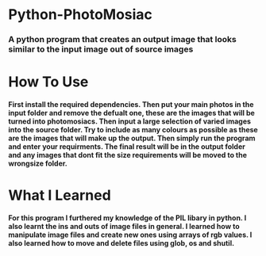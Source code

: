 # Python-PhotoMosiac
### A python program that creates an output image that looks similar to the input image out of source images
# How To Use
#### First install the required dependencies. Then put your main photos in the input folder and remove the defualt one, these are the images that will be turned into photomosiacs. Then input a large selection of varied images into the source folder. Try to include as many colours as possible as these are the images that will make up the output. Then simply run the program and enter your requirments. The final result will be in the output folder and any images that dont fit the size requirements will be moved to the wrongsize folder.
# What I Learned
#### For this program I furthered my knowledge of the PIL libary in python. I also learnt the ins and outs of image files in general. I learned how to manipulate image files and create new ones using arrays of rgb values. I also learned how to move and delete files using glob, os and shutil.
